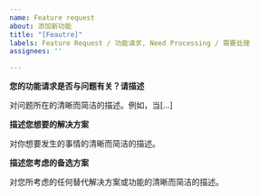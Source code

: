 ```yaml
---
name: Feature request
about: 添加新功能
title: "[Feautre]"
labels: Feature Request / 功能请求, Need Processing / 需要处理
assignees: ''

---
```


**您的功能请求是否与问题有关？请描述**

对问题所在的清晰而简洁的描述。例如，当[…]


**描述您想要的解决方案**

对你想要发生的事情的清晰而简洁的描述。


**描述您考虑的备选方案**

对您所考虑的任何替代解决方案或功能的清晰而简洁的描述。
